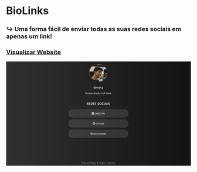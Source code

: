 # BioLinks
### ↪ Uma forma fácil de enviar todas as suas redes sociais em apenas um link!
### <a href="https://roycyeduardo.github.io/BioLinks" target="_blank">Visualizar Website</a>

![exemplo1](src/img/Exemplo1.png)
